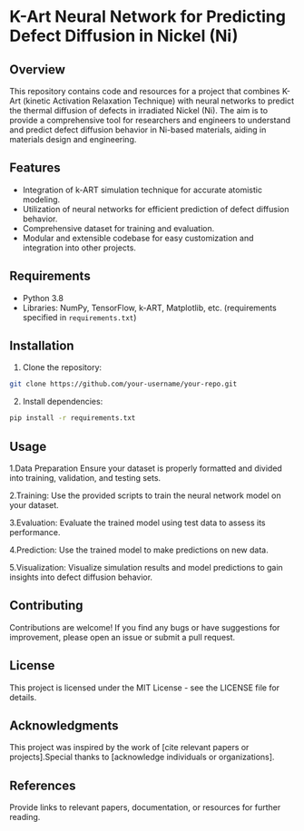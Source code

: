 # K-Art Neural Network for Predicting Defect Diffusion in Nickel (Ni)

## Overview
This repository contains code and resources for a project that combines K-Art (kinetic Activation Relaxation Technique) with neural networks to predict the thermal diffusion of defects in irradiated Nickel (Ni). The aim is to provide a comprehensive tool for researchers and engineers to understand and predict defect diffusion behavior in Ni-based materials, aiding in materials design and engineering.

## Features
- Integration of k-ART simulation technique for accurate atomistic modeling.
- Utilization of neural networks for efficient prediction of defect diffusion behavior.
- Comprehensive dataset for training and evaluation.
- Modular and extensible codebase for easy customization and integration into other projects.

## Requirements
- Python 3.8
- Libraries: NumPy, TensorFlow, k-ART, Matplotlib, etc. (requirements specified in `requirements.txt`)

## Installation
1. Clone the repository:

```bash
git clone https://github.com/your-username/your-repo.git
```

2. Install dependencies:

```bash
pip install -r requirements.txt
```

## Usage
1.Data Preparation
Ensure your dataset is properly formatted and divided into training, validation, and testing sets.

2.Training: Use the provided scripts to train the neural network model on your dataset.

3.Evaluation: Evaluate the trained model using test data to assess its performance.

4.Prediction: Use the trained model to make predictions on new data.

5.Visualization: Visualize simulation results and model predictions to gain insights into defect diffusion behavior.

## Contributing
Contributions are welcome! If you find any bugs or have suggestions for improvement, please open an issue or submit a pull request.

## License
This project is licensed under the MIT License - see the LICENSE file for details.

## Acknowledgments
This project was inspired by the work of [cite relevant papers or projects].Special thanks to [acknowledge individuals or organizations].

## References
Provide links to relevant papers, documentation, or resources for further reading.
